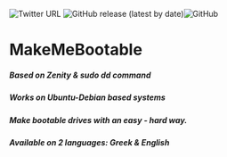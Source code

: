 ![Twitter URL](https://img.shields.io/twitter/url?style=social&url=https%3A%2F%2Ftwitter.com%2FKarapatakis106) ![GitHub release (latest by date)](https://img.shields.io/github/v/release/Karapatakis106/MakeMeBootable)![GitHub](https://img.shields.io/github/license/Karapatakis106/MakeMeBootable)
# MakeMeBootable


##### Based on Zenity & sudo dd command
##### Works on Ubuntu-Debian based systems
##### Make bootable drives with an easy - hard way. 
##### Available on 2 languages: Greek & English
